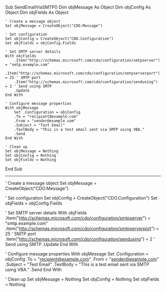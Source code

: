 ﻿Sub SendEmailViaSMTP()
    Dim objMessage As Object
    Dim objConfig As Object
    Dim objFields As Object
    
    ' Create a message object
    Set objMessage = CreateObject("CDO.Message")
    
    ' Set configuration
    Set objConfig = CreateObject("CDO.Configuration")
    Set objFields = objConfig.Fields
    
    ' Set SMTP server details
    With objFields
        .Item("http://schemas.microsoft.com/cdo/configuration/smtpserver") = "smtp.example.com"
        .Item("http://schemas.microsoft.com/cdo/configuration/smtpserverport") = 25 ' SMTP port
        .Item("http://schemas.microsoft.com/cdo/configuration/sendusing") = 2 ' Send using SMTP
        .Update
    End With
    
    ' Configure message properties
    With objMessage
        Set .Configuration = objConfig
        .To = "recipient@example.com"
        .From = "sender@example.com"
        .Subject = "Test Email"
        .TextBody = "This is a test email sent via SMTP using VBA."
        .Send
    End With
    
    ' Clean up
    Set objMessage = Nothing
    Set objConfig = Nothing
    Set objFields = Nothing
End Sub


-------------------


' Create a message object
Set objMessage = CreateObject("CDO.Message")

' Set configuration
Set objConfig = CreateObject("CDO.Configuration")
Set objFields = objConfig.Fields

' Set SMTP server details
With objFields
    .Item("http://schemas.microsoft.com/cdo/configuration/smtpserver") = "smtp.example.com"
    .Item("http://schemas.microsoft.com/cdo/configuration/smtpserverport") = 25 ' SMTP port
    .Item("http://schemas.microsoft.com/cdo/configuration/sendusing") = 2 ' Send using SMTP
    .Update
End With

' Configure message properties
With objMessage
    Set .Configuration = objConfig
    .To = "recipient@example.com"
    .From = "sender@example.com"
    .Subject = "Test Email"
    .TextBody = "This is a test email sent via SMTP using VBA."
    .Send
End With

' Clean up
Set objMessage = Nothing
Set objConfig = Nothing
Set objFields = Nothing
